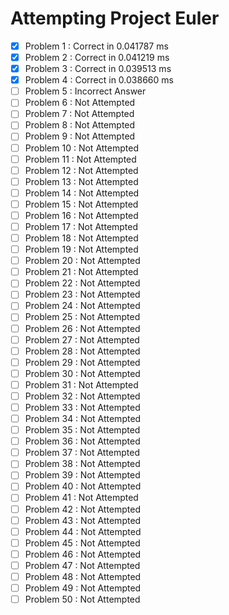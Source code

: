 # Attempting Project Euler

- [x] Problem 1 : Correct in 0.041787 ms
- [x] Problem 2 : Correct in 0.041219 ms
- [x] Problem 3 : Correct in 0.039513 ms
- [x] Problem 4 : Correct in 0.038660 ms
- [ ] Problem 5 : Incorrect Answer
- [ ] Problem 6 : Not Attempted
- [ ] Problem 7 : Not Attempted
- [ ] Problem 8 : Not Attempted
- [ ] Problem 9 : Not Attempted
- [ ] Problem 10 : Not Attempted
- [ ] Problem 11 : Not Attempted
- [ ] Problem 12 : Not Attempted
- [ ] Problem 13 : Not Attempted
- [ ] Problem 14 : Not Attempted
- [ ] Problem 15 : Not Attempted
- [ ] Problem 16 : Not Attempted
- [ ] Problem 17 : Not Attempted
- [ ] Problem 18 : Not Attempted
- [ ] Problem 19 : Not Attempted
- [ ] Problem 20 : Not Attempted
- [ ] Problem 21 : Not Attempted
- [ ] Problem 22 : Not Attempted
- [ ] Problem 23 : Not Attempted
- [ ] Problem 24 : Not Attempted
- [ ] Problem 25 : Not Attempted
- [ ] Problem 26 : Not Attempted
- [ ] Problem 27 : Not Attempted
- [ ] Problem 28 : Not Attempted
- [ ] Problem 29 : Not Attempted
- [ ] Problem 30 : Not Attempted
- [ ] Problem 31 : Not Attempted
- [ ] Problem 32 : Not Attempted
- [ ] Problem 33 : Not Attempted
- [ ] Problem 34 : Not Attempted
- [ ] Problem 35 : Not Attempted
- [ ] Problem 36 : Not Attempted
- [ ] Problem 37 : Not Attempted
- [ ] Problem 38 : Not Attempted
- [ ] Problem 39 : Not Attempted
- [ ] Problem 40 : Not Attempted
- [ ] Problem 41 : Not Attempted
- [ ] Problem 42 : Not Attempted
- [ ] Problem 43 : Not Attempted
- [ ] Problem 44 : Not Attempted
- [ ] Problem 45 : Not Attempted
- [ ] Problem 46 : Not Attempted
- [ ] Problem 47 : Not Attempted
- [ ] Problem 48 : Not Attempted
- [ ] Problem 49 : Not Attempted
- [ ] Problem 50 : Not Attempted
